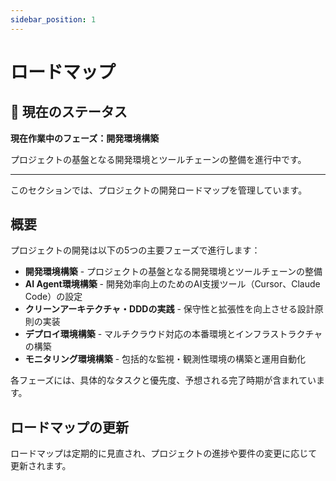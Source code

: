 ```yaml
---
sidebar_position: 1
---
```


# ロードマップ

## 🚧 現在のステータス

**現在作業中のフェーズ：開発環境構築**

プロジェクトの基盤となる開発環境とツールチェーンの整備を進行中です。

---

このセクションでは、プロジェクトの開発ロードマップを管理しています。

## 概要

プロジェクトの開発は以下の5つの主要フェーズで進行します：

- **開発環境構築** - プロジェクトの基盤となる開発環境とツールチェーンの整備
- **AI Agent環境構築** - 開発効率向上のためのAI支援ツール（Cursor、Claude Code）の設定
- **クリーンアーキテクチャ・DDDの実践** - 保守性と拡張性を向上させる設計原則の実装
- **デプロイ環境構築** - マルチクラウド対応の本番環境とインフラストラクチャの構築
- **モニタリング環境構築** - 包括的な監視・観測性環境の構築と運用自動化

各フェーズには、具体的なタスクと優先度、予想される完了時期が含まれています。

## ロードマップの更新

ロードマップは定期的に見直され、プロジェクトの進捗や要件の変更に応じて更新されます。 